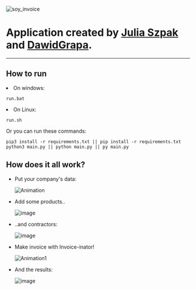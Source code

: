 ![soy_invoice](https://user-images.githubusercontent.com/72798812/120894595-84d58580-c619-11eb-8ef9-aa1817aac3b7.png)
# Application created by [Julia Szpak](https://github.com/xxLucia)  and [DawidGrapa](https://github.com/DawidGrapa).

<hr> 

## How to run
<li>
On windows:
</li>

    run.bat

<li>
On Linux:
</li>

    run.sh

Or you can run these commands:

    pip3 install -r requirements.txt || pip install -r requirements.txt  
    python3 main.py || python main.py || py main.py

## How does it all work?
<ul>
<li>
Put your company's data:<br>
</li>

![Animation](https://user-images.githubusercontent.com/72798812/120896209-d6354300-c620-11eb-9528-6b7b37f78231.gif)  

<li>
Add some products..
</li>

![image](https://user-images.githubusercontent.com/72798812/120896728-0ed61c00-c623-11eb-9932-19744688c00b.png)


<li>
..and contractors:
</li>

![image](https://user-images.githubusercontent.com/72798812/120896802-5e1c4c80-c623-11eb-8492-3e64d764d3e1.png)


<li>
Make invoice with Invoice-inator!
</li>

![Animation1](https://user-images.githubusercontent.com/72798812/120898584-be16f100-c62b-11eb-8974-f142ffca3d48.gif)

<li>
And the results:
</li>

![image](https://user-images.githubusercontent.com/72798812/120898621-ea327200-c62b-11eb-9f01-e5fee88206ae.png)

</ul>
